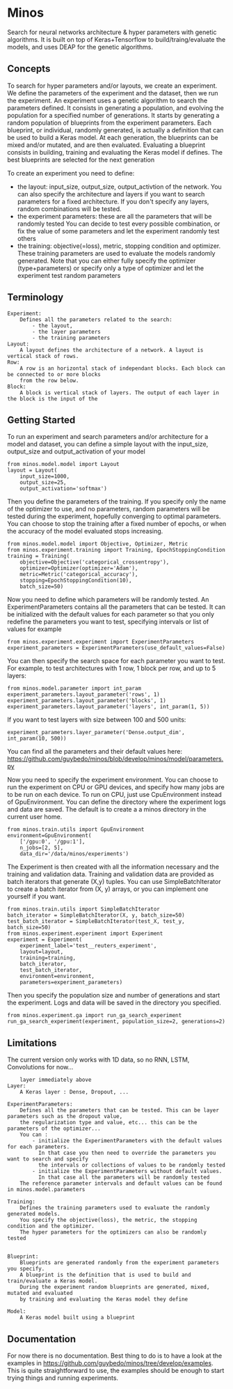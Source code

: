 # Minos

Search for neural networks architecture & hyper parameters with genetic algorithms.
It is built on top of Keras+Tensorflow to build/traing/evaluate the models, and uses DEAP for the genetic algorithms.

## Concepts
To search for hyper parameters and/or layouts, we create an experiment.
We define the parameters of the experiment and the dataset, then we run the experiment.
An experiment uses a genetic algorithm to search the parameters defined.
It consists in generating a population, and evolving the population for a specified number
of generations.
It starts by generating a random population of blueprints from the experiment parameters.
Each blueprint, or individual, randomly generated, is actually a definition that can be used
to build a Keras model.
At each generation, the blueprints can be mixed and/or mutated, and are then evaluated.
Evaluating a blueprint consists in building, training and evaluating the Keras model if defines.
The best blueprints are selected for the next generation

To create an experiment you need to define:
- the layout:
    input_size, output_size, output_activtion of the network.
      You can also specify the architecture and layers if you want to search parameters
      for a fixed architecture.
      If you don't specify any layers, random combinations will be tested.
- the experiment parameters:
    these are all the parameters that will be randomly tested
      You can decide to test every possible combination, or fix the value of some parameters and
      let the experiment randomly test others
- the training:
    objective(=loss), metric, stopping condition and optimizer.
    These training parameters are used to evaluate the models randomly generated.
      Note that you can either fully specify the optimizer (type+parameters) or specify only
      a type of optimizer and let the experiment test random parameters

## Terminology

    Experiment:
        Defines all the parameters related to the search:
            - the layout,
            - the layer parameters
            - the training parameters
    Layout:
        A layout defines the architecture of a network. A layout is vertical stack of rows.
    Row:
        A row is an horizontal stack of independant blocks. Each block can be connected to or more blocks
        from the row below.
    Block:
        A block is vertical stack of layers. The output of each layer in the block is the input of the
## Getting Started
To run an experiment and search parameters and/or architecture for a model and dataset, you can define a simple layout
with the input_size, output_size and output_activation of your model

```
from minos.model.model import Layout
layout = Layout(
    input_size=1000,
    output_size=25,
    output_activation='softmax')
```

Then you define the parameters of the training. If you specify only the name of the optimizer to use, and no parameters, random parameters will be tested during the experiment, hopefully converging  to optimal parameters.
You can choose to stop the training after a fixed number of epochs, or when the accuracy of the model evaluated stops increasing.

```
from minos.model.model import Objective, Optimizer, Metric
from minos.experiment.training import Training, EpochStoppingCondition
training = Training(
    objective=Objective('categorical_crossentropy'),
    optimizer=Optimizer(optimizer='Adam'),
    metric=Metric('categorical_accuracy'),
    stopping=EpochStoppingCondition(10),
    batch_size=50)
```

Now you need to define which parameters will be randomly tested. 
An ExperimentParameters contains all the parameters that can be tested. It can be initialized with the default values for each parameter so that you only redefine the parameters you want to test, specifying intervals or list of values for example

```
from minos.experiment.experiment import ExperimentParameters
experiment_parameters = ExperimentParameters(use_default_values=False)
```

You can then specify the search space for each parameter you want to test.
For example, to test architectures with 1 row, 1 block per row, and up to 5 layers: 

```
from minos.model.parameter import int_param
experiment_parameters.layout_parameter('rows', 1)
experiment_parameters.layout_parameter('blocks', 1)
experiment_parameters.layout_parameter('layers', int_param(1, 5))
```

If you want to test layers with size between 100 and 500 units:
```
experiment_parameters.layer_parameter('Dense.output_dim', int_param(10, 500))
```

You can find all the parameters and their default values here: https://github.com/guybedo/minos/blob/develop/minos/model/parameters.py

Now you need to specify the experiment environment. You can choose to run the experiment on CPU or GPU devices, and specify how many jobs are to be run on each device. To run on CPU, just use CpuEnvironment instead of GpuEnvironment.
You can define the directory where the experiment logs and data are saved. The default is to create a a minos directory in the current user home.

```
from minos.train.utils import GpuEnvironment
environment=GpuEnvironment(
    ['/gpu:0', '/gpu:1'], 
    n_jobs=[2, 5],
    data_dir='/data/minos/experiments')
```

The Experiment is then created with all the information necessary and the training and validation data.
Training and validation data are provided as batch iterators that generate (X,y) tuples.
You can use SimpleBatchIterator to create a batch iterator from (X, y) arrays, or you can implement one yourself if you want.

```
from minos.train.utils import SimpleBatchIterator
batch_iterator = SimpleBatchIterator(X, y, batch_size=50)
test_batch_iterator = SimpleBatchIterator(test_X, test_y, batch_size=50)
from minos.experiment.experiment import Experiment
experiment = Experiment(
    experiment_label='test__reuters_experiment',
    layout=layout,
    training=training,
    batch_iterator,
    test_batch_iterator,
    environment=environment,
    parameters=experiment_parameters)
```

Then you specify the population size and number of generations and start the experiment.
Logs and data will be saved in the directory you specified.

```
from minos.experiment.ga import run_ga_search_experiment
run_ga_search_experiment(experiment, population_size=2, generations=2)
```


## Limitations
The current version only works with 1D data, so no RNN, LSTM, Convolutions for now...


        layer immediately above
    Layer:
        A Keras layer : Dense, Dropout, ...

    ExperimentParameters:
        Defines all the parameters that can be tested. This can be layer parameters such as the dropout value,
        the regularization type and value, etc... this can be the parameters of the optimizer...
        You can :
            - initialize the ExperimentParameters with the default values for each parameters.
              In that case you then need to override the parameters you want to search and specify
              the intervals or collections of values to be randomly tested
            - initialize the ExperimentParameters without default values.
              In that case all the parameters will be randomly tested
        The reference parameter intervals and default values can be found in minos.model.parameters

    Training:
        Defines the training parameters used to evaluate the randomly generated models.
        You specify the objective(loss), the metric, the stopping condition and the optimizer.
        The hyper parameters for the optimizers can also be randomly tested


    Blueprint:
        Blueprints are generated randomly from the experiment parameters you specify.
        A blueprint is the definition that is used to build and train/evaluate a Keras model.
        During the experiment random blueprints are generated, mixed, mutated and evaluated
        by training and evaluating the Keras model they define

    Model:
        A Keras model built using a blueprint



## Documentation
For now there is no documentation. Best thing to do is to have a look at the examples in https://github.com/guybedo/minos/tree/develop/examples.
This is quite straightforward to use, the examples should be enough to start trying things and running experiments.
